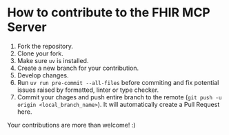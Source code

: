 # How to contribute to the FHIR MCP Server

1. Fork the repository.
2. Clone your fork.
3. Make sure `uv` is installed.
4. Create a new branch for your contribution.
5. Develop changes.
6. Run `uv run pre-commit --all-files` before commiting and fix potential issues raised by formatted, linter or type checker.
7. Commit your chages and push entire branch to the remote (`git push -u origin <local_branch_name>`). It will automatically create a Pull Request here.

Your contributions are more than welcome! :)
